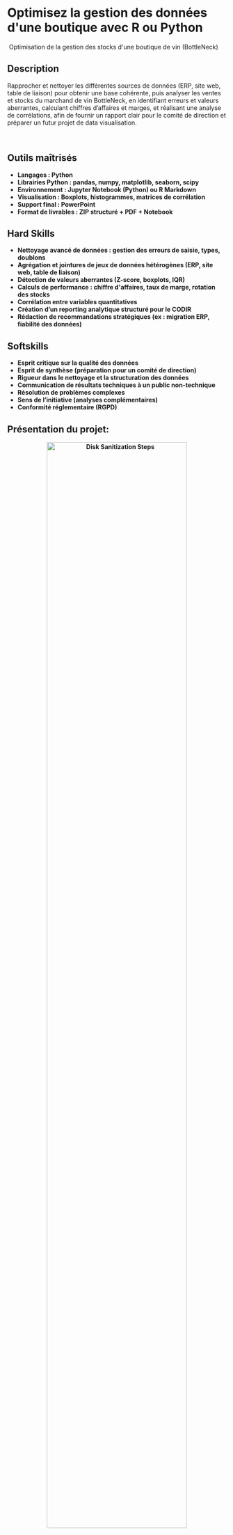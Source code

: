 #  Optimisez la gestion des données d'une boutique avec R ou Python
 Optimisation de la gestion des stocks d'une boutique de vin (BottleNeck)


<h2>Description</h2>

Rapprocher et nettoyer les différentes sources de données (ERP, site web, table de liaison) pour obtenir une base cohérente, puis analyser les ventes et stocks du marchand de vin BottleNeck, en identifiant erreurs et valeurs aberrantes, calculant chiffres d’affaires et marges, et réalisant une analyse de corrélations, afin de fournir un rapport clair pour le comité de direction et préparer un futur projet de data visualisation.

<br />


<h2> Outils maîtrisés </h2>

- <b>Langages : Python
- <b>Librairies Python : pandas, numpy, matplotlib, seaborn, scipy
- <b>Environnement : Jupyter Notebook (Python) ou R Markdown
- <b>Visualisation : Boxplots, histogrammes, matrices de corrélation
- <b>Support final : PowerPoint
- <b>Format de livrables : ZIP structuré + PDF + Notebook

<h2> Hard Skills </h2>

- <b>Nettoyage avancé de données : gestion des erreurs de saisie, types, doublons
- <b>Agrégation et jointures de jeux de données hétérogènes (ERP, site web, table de liaison)
- <b>Détection de valeurs aberrantes (Z-score, boxplots, IQR)
- <b>Calculs de performance : chiffre d'affaires, taux de marge, rotation des stocks
- <b>Corrélation entre variables quantitatives
- <b>Création d’un reporting analytique structuré pour le CODIR
- <b>Rédaction de recommandations stratégiques (ex : migration ERP, fiabilité des données)

<h2> Softskills </h2>

- <b>Esprit critique sur la qualité des données
- <b>Esprit de synthèse (préparation pour un comité de direction)
- <b>Rigueur dans le nettoyage et la structuration des données
- <b>Communication de résultats techniques à un public non-technique
- <b>Résolution de problèmes complexes
- <b>Sens de l’initiative (analyses complémentaires)
- <b>Conformité réglementaire (RGPD)

<h2>Présentation du projet:</h2>

<p align="center">

<img src="https://imgur.com/mS3L97v.png" height=80% width="80%" alt="Disk Sanitization Steps"/>
<br />
<br />


<p align="center">

<img src="https://imgur.com/WinLiqk.png" height=80% width="80%" alt="Disk Sanitization Steps"/>
<br />
<br />


<p align="center">

<img src="https://imgur.com/WDu4PXH.png" height=80% width="80%" alt="Disk Sanitization Steps"/>
<br />
<br />


<p align="center">

<img src="https://imgur.com/jv870D7.png" height=80% width="80%" alt="Disk Sanitization Steps"/>
<br />
<br />

<p align="center">

<img src="https://imgur.com/cEa5BhA.png" height=80% width="80%" alt="Disk Sanitization Steps"/>
<br />
<br />
<p align="center">
<img src="https://imgur.com/Y6cKbou.png" height=80% width="80%" alt="Disk Sanitization Steps"/>
<br />
<br />
<p align="center">
<img src="https://imgur.com/VX1BMVS.png" height=80% width="80%" alt="Disk Sanitization Steps"/>
<br />
<br />
<p align="center">
<img src="https://imgur.com/7lwjtEB.png" height=80% width="80%" alt="Disk Sanitization Steps"/>
<br />
<br />
<p align="center">
<img src="https://imgur.com/xO3hY80.png" height=80% width="80%" alt="Disk Sanitization Steps"/>
<br />
<br />
<p align="center">
<img src="https://imgur.com/DLX7yIW.png" height=80% width="80%" alt="Disk Sanitization Steps"/>
<br />
<br />
<p align="center">
<img src="https://imgur.com/SrMSFXY.png" height=80% width="80%" alt="Disk Sanitization Steps"/>
<br />
<br />


<p align="center">
<img src="https://imgur.com/zaqWnTM.png" height=80% width="80%" alt="Disk Sanitization Steps"/>
<br />
<br />
<p align="center">
<img src="https://imgur.com/JWWHiky.png" height=80% width="80%" alt="Disk Sanitization Steps"/>
<br />
<br />





<p align="center">
<img src="https://imgur.com/fdOT3EP.png" height=80% width="80%" alt="Disk Sanitization Steps"/>
<br />
<br />
<p align="center">
<img src="https://imgur.com/nzZVNRN.png" height=80% width="80%" alt="Disk Sanitization Steps"/>
<br />
<br />





<p align="center">
<img src="https://imgur.com/4fte3Y7.png" height=80% width="80%" alt="Disk Sanitization Steps"/>
<br />
<br />
<p align="center">
<img src="https://imgur.com/nsmc2yA.png" height=80% width="80%" alt="Disk Sanitization Steps"/>
<br />
<br />
























<img width="105" height="32766" alt="image" src="https://github.com/user-attachments/assets/fe3016b7-3044-4c89-a515-ce3a1432b12c" />
